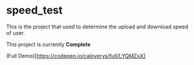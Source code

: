 # speed_test
This is the project that used to determine the upload and download speed of user.

This project is currently **Complete**

(Full Demo)[https://codepen.io/caloverys/full/LYQMZxX]










